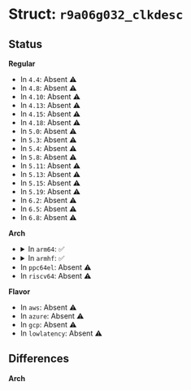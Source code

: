 # Struct: <code>r9a06g032_clkdesc</code>

## Status
<b>Regular</b>
<ul>
<li>
In <code>4.4</code>: Absent ⚠️
</li>
<li>
In <code>4.8</code>: Absent ⚠️
</li>
<li>
In <code>4.10</code>: Absent ⚠️
</li>
<li>
In <code>4.13</code>: Absent ⚠️
</li>
<li>
In <code>4.15</code>: Absent ⚠️
</li>
<li>
In <code>4.18</code>: Absent ⚠️
</li>
<li>
In <code>5.0</code>: Absent ⚠️
</li>
<li>
In <code>5.3</code>: Absent ⚠️
</li>
<li>
In <code>5.4</code>: Absent ⚠️
</li>
<li>
In <code>5.8</code>: Absent ⚠️
</li>
<li>
In <code>5.11</code>: Absent ⚠️
</li>
<li>
In <code>5.13</code>: Absent ⚠️
</li>
<li>
In <code>5.15</code>: Absent ⚠️
</li>
<li>
In <code>5.19</code>: Absent ⚠️
</li>
<li>
In <code>6.2</code>: Absent ⚠️
</li>
<li>
In <code>6.5</code>: Absent ⚠️
</li>
<li>
In <code>6.8</code>: Absent ⚠️
</li>
</ul>
<b>Arch</b>
<ul>
<li>
<details>
<summary>In <code>arm64</code>: ✅</summary>

```c
struct r9a06g032_clkdesc {
    const char *name;
    uint32_t managed;
    uint32_t type;
    uint32_t index;
    uint32_t source;
    struct r9a06g032_gate gate;
    unsigned int div_min;
    unsigned int div_max;
    unsigned int reg;
    u16 div_table[4];
    u16 div;
    u16 mul;
    unsigned int factor;
    unsigned int frequency;
    struct (anon) dual;
};
```
</details>
</li>
<li>
<details>
<summary>In <code>armhf</code>: ✅</summary>

```c
struct r9a06g032_clkdesc {
    const char *name;
    uint32_t managed;
    uint32_t type;
    uint32_t index;
    uint32_t source;
    struct r9a06g032_gate gate;
    unsigned int div_min;
    unsigned int div_max;
    unsigned int reg;
    u16 div_table[4];
    u16 div;
    u16 mul;
    unsigned int factor;
    unsigned int frequency;
    struct (anon) dual;
};
```
</details>
</li>
<li>
In <code>ppc64el</code>: Absent ⚠️
</li>
<li>
In <code>riscv64</code>: Absent ⚠️
</li>
</ul>
<b>Flavor</b>
<ul>
<li>
In <code>aws</code>: Absent ⚠️
</li>
<li>
In <code>azure</code>: Absent ⚠️
</li>
<li>
In <code>gcp</code>: Absent ⚠️
</li>
<li>
In <code>lowlatency</code>: Absent ⚠️
</li>
</ul>

## Differences
<b>Arch</b>
<ul>
</ul>
